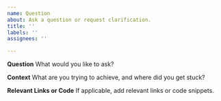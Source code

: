 ```yaml
---
name: Question
about: Ask a question or request clarification.
title: ''
labels: ''
assignees: ''

---
```


**Question**
What would you like to ask?

**Context**
What are you trying to achieve, and where did you get stuck?

**Relevant Links or Code**
If applicable, add relevant links or code snippets.
